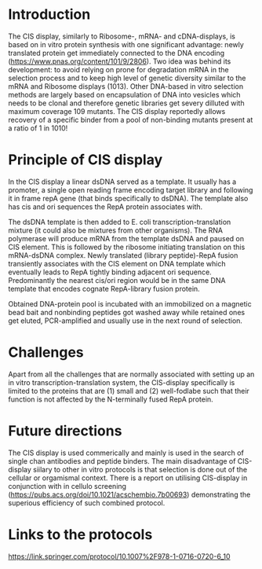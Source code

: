 # Introduction

The CIS display, similarly to Ribosome-, mRNA- and cDNA-displays, is based on in vitro protein synthesis with one significant advantage: newly translated protein get immediately connected to the DNA encoding (https://www.pnas.org/content/101/9/2806). Two idea was behind its development: to avoid relying on prone for degradation mRNA in the selection process and to keep high level of genetic diversity similar to the mRNA and Ribosome displays (1013). Other DNA-based in vitro selection methods are largely based on encapsulation of DNA into vesicles which needs to be clonal and therefore genetic libraries get severy dilluted with maximum coverage 109 mutants. The CIS display reportedly allows recovery of a specific binder from a pool of non-binding mutants present at a ratio of 1 in 1010!

# Principle of CIS display

In the CIS display a linear dsDNA served as a template. It usually has a promoter, a single open reading frame encoding target library and following it in frame repA gene (that binds specifically to dsDNA). The template also has cis and ori sequences the RepA protein associates with. 

The dsDNA template is then added to E. coli transcription-translation mixture (it could also be mixtures from other organisms). The RNA polymerase will produce mRNA from the template dsDNA and paused on CIS element. This is followed by the ribosome initiating translation on this mRNA-dsDNA complex. Newly translated (library peptide)-RepA fusion transiently associates with the CIS element on DNA template which eventually leads to RepA tightly binding adjacent ori sequence. Predominantly the nearest cis/ori region would be in the same DNA template that encodes cognate RepA-library fusion protein.

Obtained DNA-protein pool is incubated with an immobilized on a magnetic bead bait and nonbinding peptides got washed away while retained ones get eluted, PCR-amplified and usually use in the next round of selection.

# Challenges

Apart from all the challenges that are normally associated with setting up an in vitro transcription-translation system, the CIS-display specifically is limited to the proteins that are (1) small and (2) well-fodlabe such that their function is not affected by the N-terminally fused RepA protein.

# Future directions

The CIS display is used commerically and mainly is used in the search of single chan antibodies and peptide binders. The main disadvantage of CIS-display siilary to other in vitro protocols is that selection is done out of the cellular or orgamismal context. There is a report on utilising CIS-display in conjunction with in cellulo screening (https://pubs.acs.org/doi/10.1021/acschembio.7b00693) demonstrating the superious efficiency of such combined protocol.

# Links to the protocols

https://link.springer.com/protocol/10.1007%2F978-1-0716-0720-6_10


